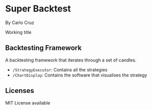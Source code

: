 # Super Backtest

By Carlo Cruz

Working title

## Backtesting Framework

A backtesting framework that iterates through a set of candles.

- `/StrategyExecutor`: Contains all the strategies
- `/ChartDisplay`: Contains the software that visualises the strategy

## Licenses

MIT License available 

